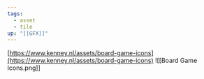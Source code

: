 ```yaml
---
tags:
  - asset
  - tile
up: "[[GFX]]"
---
```

[https://www.kenney.nl/assets/board-game-icons](https://www.kenney.nl/assets/board-game-icons)
![[Board Game Icons.png]]
